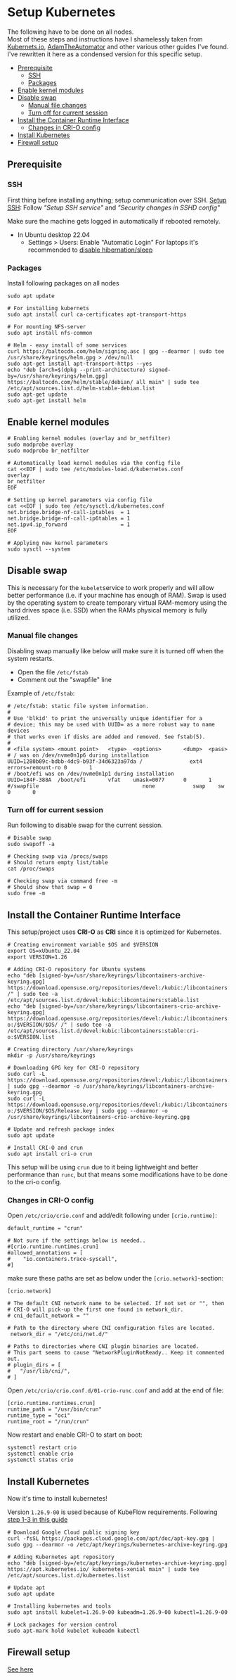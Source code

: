 
# Setup Kubernetes
The following have to be done on all nodes.\
Most of these steps and instructions have I shamelessly taken from [Kubernets.io](https://kubernetes.io/docs/setup/production-environment/tools/kubeadm/install-kubeadm/), [AdamTheAutomator](https://adamtheautomator.com/cri-o/) and other various other guides I've found. 
I've rewritten it here as a condensed version for this specific setup.
<!--toc-->

- [Prerequisite](#prerequisite)
  * [SSH](#ssh)
  * [Packages](#packages)
- [Enable kernel modules](#enable-kernel-modules)
- [Disable swap](#disable-swap)
  * [Manual file changes](#manual-file-changes)
  * [Turn off for current session](#turn-off-for-current-session)
- [Install the Container Runtime Interface](#install-the-container-runtime-interface)
  * [Changes in CRI-O config](#changes-in-cri-o-config)
- [Install Kubernetes](#install-kubernetes)
- [Firewall setup](#firewall-setup)

## Prerequisite
### SSH
First thing before installing anything; setup communication over SSH.
[Setup SSH](setup_ssh.md): Follow *"Setup SSH service"* and _"Security changes in SSHD config"_

Make sure the machine gets logged in automatically if rebooted remotely.
- In Ubuntu desktop 22.04
  - Settings > Users: Enable "Automatic Login"
For laptops it's recommended to [disable hibernation/sleep](setup_extra.md#ubuntu-server-specific)


### Packages
Install following packages on all nodes
```
sudo apt update

# For installing kubernets
sudo apt install curl ca-certificates apt-transport-https

# For mounting NFS-server
sudo apt install nfs-common 

# Helm - easy install of some services
curl https://baltocdn.com/helm/signing.asc | gpg --dearmor | sudo tee /usr/share/keyrings/helm.gpg > /dev/null
sudo apt-get install apt-transport-https --yes
echo "deb [arch=$(dpkg --print-architecture) signed-by=/usr/share/keyrings/helm.gpg] https://baltocdn.com/helm/stable/debian/ all main" | sudo tee /etc/apt/sources.list.d/helm-stable-debian.list
sudo apt-get update
sudo apt-get install helm
```



## Enable kernel modules
```
# Enabling kernel modules (overlay and br_netfilter)
sudo modprobe overlay
sudo modprobe br_netfilter

# Automatically load kernel modules via the config file
cat <<EOF | sudo tee /etc/modules-load.d/kubernetes.conf
overlay
br_netfilter
EOF

# Setting up kernel parameters via config file
cat <<EOF | sudo tee /etc/sysctl.d/kubernetes.conf
net.bridge.bridge-nf-call-iptables  = 1
net.bridge.bridge-nf-call-ip6tables = 1
net.ipv4.ip_forward                 = 1
EOF

# Applying new kernel parameters
sudo sysctl --system
```
## Disable swap
This is necessary for the `kubelet`service to work properly and will allow better performance (i.e. if your machine has enough of RAM). Swap is used by the operating system to create temporary virtual RAM-memory using the hard drives space (i.e. SSD) when the RAMs physical memory is fully utilized.

### Manual file changes
Disabling swap manually like below will make sure it is turned off when the system restarts.
- Open the file `/etc/fstab`
- Comment out the "swapfile" line

Example of `/etc/fstab`:
 
```
# /etc/fstab: static file system information.
#
# Use 'blkid' to print the universally unique identifier for a
# device; this may be used with UUID= as a more robust way to name devices
# that works even if disks are added and removed. See fstab(5).
#
# <file system> <mount point>   <type>  <options>       <dump>  <pass>
# / was on /dev/nvme0n1p6 during installation
UUID=1280b09c-bdbb-4dc9-b93f-34d6323a97da /               ext4    errors=remount-ro 0       1
# /boot/efi was on /dev/nvme0n1p1 during installation
UUID=184F-388A  /boot/efi       vfat    umask=0077      0       1
#/swapfile                                 none            swap    sw              0       0
```

### Turn off for current session
Run following to disable swap for the current session.

```
# Disable swap
sudo swapoff -a

# Checking swap via /procs/swaps
# Should return empty list/table
cat /proc/swaps

# Checking swap via command free -m
# Should show that swap = 0
sudo free -m
```

## Install the Container Runtime Interface
This setup/project uses __CRI-O__ as __CRI__ since it is optimized for Kubernetes. 
```
# Creating environment variable $OS and $VERSION
export OS=xUbuntu_22.04
export VERSION=1.26

# Adding CRI-O repository for Ubuntu systems
echo "deb [signed-by=/usr/share/keyrings/libcontainers-archive-keyring.gpg] https://download.opensuse.org/repositories/devel:/kubic:/libcontainers:/stable/$OS/ /" | sudo tee -a /etc/apt/sources.list.d/devel:kubic:libcontainers:stable.list
echo "deb [signed-by=/usr/share/keyrings/libcontainers-crio-archive-keyring.gpg] https://download.opensuse.org/repositories/devel:/kubic:/libcontainers:/stable:/cri-o:/$VERSION/$OS/ /" | sudo tee -a /etc/apt/sources.list.d/devel:kubic:libcontainers:stable:cri-o:$VERSION.list

# Creating directory /usr/share/keyrings
mkdir -p /usr/share/keyrings

# Downloading GPG key for CRI-O repository
sudo curl -L https://download.opensuse.org/repositories/devel:/kubic:/libcontainers:/stable/$OS/Release.key | sudo gpg --dearmor -o /usr/share/keyrings/libcontainers-archive-keyring.gpg
sudo curl -L https://download.opensuse.org/repositories/devel:/kubic:/libcontainers:/stable:/cri-o:/$VERSION/$OS/Release.key | sudo gpg --dearmor -o /usr/share/keyrings/libcontainers-crio-archive-keyring.gpg

# Update and refresh package index
sudo apt update

# Install CRI-O and crun
sudo apt install cri-o crun
```

This setup will be using `crun` due to it being lightweight and better performance than `runc`, but that means some modifications have to be done to the cri-o config.

### Changes in CRI-O config
Open `/etc/crio/crio.conf` and add/edit following under `[crio.runtime]`:
```
default_runtime = "crun"

# Not sure if the settings below is needed..
#[crio.runtime.runtimes.crun]
#allowed_annotations = [
#    "io.containers.trace-syscall",
#]
```

make sure these paths are set as below under the `[crio.network]`-section:
```
[crio.network]

# The default CNI network name to be selected. If not set or "", then
# CRI-O will pick-up the first one found in network_dir.
# cni_default_network = ""

# Path to the directory where CNI configuration files are located.
 network_dir = "/etc/cni/net.d/"

# Paths to directories where CNI plugin binaries are located.
# This part seems to cause "NetworkPluginNotReady.. Keep it commented out.
# plugin_dirs = [
# 	"/usr/lib/cni/",
# ]

```


Open `/etc/crio/crio.conf.d/01-crio-runc.conf` and add at the end of file:
```
[crio.runtime.runtimes.crun]
runtime_path = "/usr/bin/crun"
runtime_type = "oci"
runtime_root = "/run/crun"
```

Now restart and enable CRI-O to start on boot: 
```
systemctl restart crio
systemctl enable crio
systemctl status crio
```

## Install Kubernetes
Now it's time to install kubernetes!

Version `1.26.9-00` is used because of KubeFlow requirements.
Following [step 1-3 in this guide](https://kubernetes.io/docs/tasks/tools/install-kubectl-linux/#install-using-native-package-management)
``` 
# Download Google Cloud public signing key
curl -fsSL https://packages.cloud.google.com/apt/doc/apt-key.gpg | sudo gpg --dearmor -o /etc/apt/keyrings/kubernetes-archive-keyring.gpg

# Adding Kubernetes apt repository
echo "deb [signed-by=/etc/apt/keyrings/kubernetes-archive-keyring.gpg] https://apt.kubernetes.io/ kubernetes-xenial main" | sudo tee /etc/apt/sources.list.d/kubernetes.list

# Update apt
sudo apt update

# Installing kubernetes and tools
sudo apt install kubelet=1.26.9-00 kubeadm=1.26.9-00 kubectl=1.26.9-00

# Lock packages for version control
sudo apt-mark hold kubelet kubeadm kubectl
```

## Firewall setup
[See here](setup_firewall.md)
